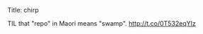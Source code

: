 Title: chirp

TIL that "repo" in Maori means "swamp". <a href="http://t.co/0T532eqYIz">http://t.co/0T532eqYIz</a>
